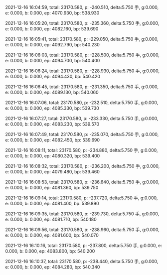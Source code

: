 2021-12-16 16:04:59, total: 23170.580, p: -240.510, delta:5.750 手, g:0.000, e: 0.000, b: 0.000, ep: 4070.930, bp: 538.930

2021-12-16 16:05:20, total: 23170.580, p: -235.360, delta:5.750 手, g:0.000, e: 0.000, b: 0.000, ep: 4082.160, bp: 539.690

2021-12-16 16:05:41, total: 23170.580, p: -229.050, delta:5.750 手, g:0.000, e: 0.000, b: 0.000, ep: 4092.790, bp: 540.230

2021-12-16 16:06:03, total: 23170.580, p: -228.500, delta:5.750 手, g:0.000, e: 0.000, b: 0.000, ep: 4094.700, bp: 540.400

2021-12-16 16:06:24, total: 23170.580, p: -228.930, delta:5.750 手, g:0.000, e: 0.000, b: 0.000, ep: 4094.430, bp: 540.420

2021-12-16 16:06:45, total: 23170.580, p: -231.350, delta:5.750 手, g:0.000, e: 0.000, b: 0.000, ep: 4089.130, bp: 540.060

2021-12-16 16:07:06, total: 23170.580, p: -232.510, delta:5.750 手, g:0.000, e: 0.000, b: 0.000, ep: 4085.330, bp: 539.730

2021-12-16 16:07:27, total: 23170.580, p: -233.330, delta:5.750 手, g:0.000, e: 0.000, b: 0.000, ep: 4083.230, bp: 539.570

2021-12-16 16:07:49, total: 23170.580, p: -235.070, delta:5.750 手, g:0.000, e: 0.000, b: 0.000, ep: 4082.450, bp: 539.690

2021-12-16 16:08:11, total: 23170.580, p: -234.880, delta:5.750 手, g:0.000, e: 0.000, b: 0.000, ep: 4080.320, bp: 539.400

2021-12-16 16:08:32, total: 23170.580, p: -236.200, delta:5.750 手, g:0.000, e: 0.000, b: 0.000, ep: 4079.480, bp: 539.460

2021-12-16 16:08:53, total: 23170.580, p: -236.640, delta:5.750 手, g:0.000, e: 0.000, b: 0.000, ep: 4081.360, bp: 539.750

2021-12-16 16:09:14, total: 23170.580, p: -237.720, delta:5.750 手, g:0.000, e: 0.000, b: 0.000, ep: 4081.400, bp: 539.890

2021-12-16 16:09:35, total: 23170.580, p: -239.730, delta:5.750 手, g:0.000, e: 0.000, b: 0.000, ep: 4081.710, bp: 540.180

2021-12-16 16:09:56, total: 23170.580, p: -238.960, delta:5.750 手, g:0.000, e: 0.000, b: 0.000, ep: 4081.600, bp: 540.070

2021-12-16 16:10:16, total: 23170.580, p: -237.800, delta:5.750 手, g:0.000, e: 0.000, b: 0.000, ep: 4083.800, bp: 540.200

2021-12-16 16:10:37, total: 23170.580, p: -238.440, delta:5.750 手, g:0.000, e: 0.000, b: 0.000, ep: 4084.280, bp: 540.340